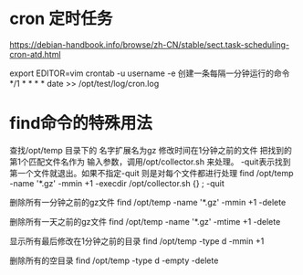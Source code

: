 cron 定时任务
============
https://debian-handbook.info/browse/zh-CN/stable/sect.task-scheduling-cron-atd.html


export EDITOR=vim
crontab -u username -e
创建一条每隔一分钟运行的命令
*/1 * * * * date >> /opt/test/log/cron.log


find命令的特殊用法
==================

查找/opt/temp 目录下的 名字扩展名为gz 修改时间在1分钟之前的文件 把找到的第1个匹配文件名作为 输入参数，调用/opt/collector.sh 来处理。  -quit表示找到第一个文件就退出。如果不指定-quit 则是对每个文件都进行处理
find /opt/temp -name '*.gz' -mmin +1  -execdir /opt/collector.sh {} \; -quit

删除所有一分钟之前的gz文件
find /opt/temp -name '*.gz' -mmin +1  -delete 

删除所有一天之前的gz文件
find /opt/temp -name '*.gz' -mtime +1  -delete 

显示所有最后修改在1分钟之前的目录
find /opt/temp -type d  -mmin +1

删除所有的空目录
find /opt/temp  -type d -empty -delete



